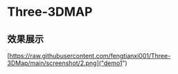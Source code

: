 # Three-3DMAP

## 效果展示
[https://raw.githubusercontent.com/fengtianxi001/Three-3DMap/main/screenshot/2.png]("demo1")


